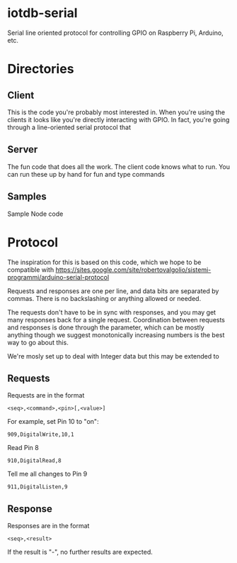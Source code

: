 iotdb-serial
============

Serial line oriented protocol for controlling GPIO on Raspberry Pi, Arduino, etc.

# Directories
## Client

This is the code you're probably most interested in. When you're using the 
clients it looks like you're directly interacting with GPIO. In fact, you're going
through a line-oriented serial protocol that 

## Server

The fun code that does all the work. The client code knows what to run. You can
run these up by hand for fun and type commands 

## Samples

Sample Node code

# Protocol

The inspiration for this is based on this code, which we hope to be compatible with
https://sites.google.com/site/robertovalgolio/sistemi-programmi/arduino-serial-protocol

Requests and responses are one per line, and data bits are separated by commas. There
is no backslashing or anything allowed or needed.

The requests don't have to be in sync with responses, and you may get many responses
back for a single request. Coordination between requests and responses is done through 
the <sync> parameter, which can be mostly anything though we suggest monotonically 
increasing numbers is the best way to go about this.

We're mosly set up to deal with Integer data but this may be extended to 

## Requests

Requests are in the format

    <seq>,<command>,<pin>[,<value>]

For example, set Pin 10 to "on":

    909,DigitalWrite,10,1


Read Pin 8

    910,DigitalRead,8

Tell me all changes to Pin 9

    911,DigitalListen,9

## Response

Responses are in the format

    <seq>,<result>

If the result is "-", no further results are expected. 
